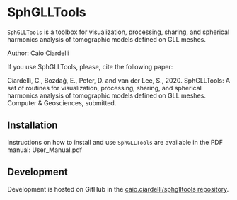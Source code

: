 # SphGLLTools

`SphGLLTools` is a toolbox for visualization, processing, sharing, and spherical harmonics analysis of tomographic models defined on GLL meshes.

Author: Caio Ciardelli

If you use SphGLLTools, please, cite the following paper:

Ciardelli, C., Bozdağ, E., Peter, D. and van der Lee, S., 2020. SphGLLTools: A set of routines for visualization, processing, sharing, and spherical harmonics analysis of tomographic models defined on GLL meshes. Computer & Geosciences, submitted.

## Installation

Instructions on how to install and use `SphGLLTools` are available in the PDF manual: User_Manual.pdf

## Development

Development is hosted on GitHub in the [caio.ciardelli/sphglltools repository](https://github.com/caiociardelli/sphglltools).

